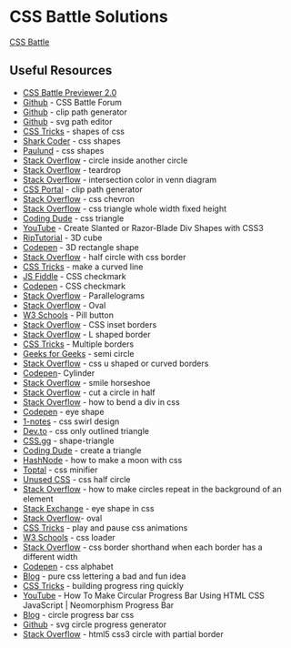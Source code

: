 # CSS Battle Solutions

[CSS Battle](https://www.cssbattle.dev)

## Useful Resources

- [CSS Battle Previewer 2.0](https://tc70f3.csb.app/)
- [Github](https://github.com/cssbattle/forum) - CSS Battle Forum
- [Github](https://malcolmkiano.github.io/clip-path-generator/) - clip path generator
- [Github](https://yqnn.github.io/svg-path-editor/) - svg path editor
- [CSS Tricks](https://css-tricks.com/the-shapes-of-css/) - shapes of css
- [Shark Coder](https://sharkcoder.com/visual/shapes) - css shapes
- [Paulund](https://paulund.co.uk/how-to-create-different-shapes-in-css) - css shapes
- [Stack Overflow](https://stackoverflow.com/questions/22406661/how-to-make-one-circle-inside-of-another-using-css) - circle inside another circle
- [Stack Overflow](https://stackoverflow.com/questions/30711203/how-do-i-create-a-teardrop-in-html) - teardrop
- [Stack Overflow](https://stackoverflow.com/questions/56864210/how-to-change-intersection-color-in-venn-diagram) - intersection color in venn diagram
- [CSS Portal](https://www.cssportal.com/css-clip-path-generator/) - clip path generator
- [Stack Overflow](https://stackoverflow.com/questions/15938933/creating-a-chevron-in-css) - css chevron
- [Stack Overflow](https://stackoverflow.com/questions/42877961/a-triangle-in-css-that-takes-the-whole-width-with-a-fixed-height) - css triangle whole width fixed height
- [Coding Dude](http://www.coding-dude.com/wp/css/create-a-triangle/) - css triangle
- [YouTube](https://www.youtube.com/watch?v=6QGOhCZLdhs) - Create Slanted or Razor-Blade Div Shapes with CSS3
- [RipTutorial](https://riptutorial.com/css/example/8071/3d-cube) - 3D cube
- [Codepen](https://codepen.io/ooo/pen/QomVgY) - 3D rectangle shape
- [Stack Overflow](https://stackoverflow.com/questions/22415651/half-circle-with-css-border-outline-only) - half circle with css border
- [CSS Tricks](https://css-tricks.com/forums/topic/how-to-make-curve-line/) - make a curved line
- [JS Fiddle](http://jsfiddle.net/awayF/490/) - CSS checkmark
- [Codepen](https://codepen.io/gliesche/pen/ZQyPeV) - CSS checkmark
- [Stack Overflow](https://stackoverflow.com/questions/40386130/how-to-create-parallelograms-divs) - Parallelograms
- [Stack Overflow](https://stackoverflow.com/questions/26961221/how-to-make-an-oval-in-css) - Oval
- [W3 Schools](https://www.w3schools.com/howto/howto_css_pill_button.asp) - Pill button
- [Stack Overflow](https://stackoverflow.com/questions/8452739/css-inset-borders) - CSS inset borders
- [Stack Overflow](https://stackoverflow.com/questions/10922387/create-an-l-shaped-border-using-html-and-css-is-it-possible) - L shaped border
- [CSS Tricks](https://css-tricks.com/snippets/css/multiple-borders/) - Multiple borders
- [Geeks for Geeks](https://www.geeksforgeeks.org/how-to-draw-a-semi-circle-using-html-and-css/) - semi circle
- [Stack Overflow](https://stackoverflow.com/questions/25939372/css-u-shaped-or-curved-borders) - css u shaped or curved borders
- [Codepen](https://codepen.io/seheekim/pen/BKYGZp)- Cylinder
- [Stack Overflow](https://stackoverflow.com/questions/40752681/making-a-smile-horseshoe-half-circle-with-rounded-edges-in-css) - smile horseshoe
- [Stack Overflow](https://stackoverflow.com/questions/52712506/cut-a-circle-into-half) - cut a circle in half
- [Stack Overflow](https://stackoverflow.com/questions/44920224/how-to-bend-a-div-in-css) - how to bend a div in css
- [Codepen](https://codepen.io/samc36/pen/KNEOpG) - eye shape
- [1-notes](https://1-notes.com/css-shape-swirl-design/) - css swirl design
- [Dev.to](https://dev.to/astrit/css-only-outlined-triangle-1k8j) - css only outlined triangle
- [CSS.gg](https://css.gg/shape-triangle) - shape-triangle
- [Coding Dude](https://www.coding-dude.com/wp/css/create-a-triangle/) - create a triangle
- [HashNode](https://nazanin-ashrafi.hashnode.dev/how-to-make-a-moon-with-css) - how to make a moon with css
- [Toptal](https://www.toptal.com/developers/cssminifier) - css minifier
- [Unused CSS](https://unused-css.com/blog/css-half-circle/) - css half circle
- [Stack Overflow](https://stackoverflow.com/questions/39339196/how-to-make-circles-repeat-in-the-background-of-an-element-in-full-css) - how to make circles repeat in the background of an element
- [Stack Exchange](https://codegolf.stackexchange.com/questions/259254/is-there-any-less-code-way-to-make-a-leaf-eye-shape-in-css) - eye shape in css
- [Stack Overflow](https://stackoverflow.com/questions/26961221/how-to-make-an-oval-in-css)- oval 
- [CSS Tricks](https://css-tricks.com/how-to-play-and-pause-css-animations-with-css-custom-properties) - play and pause css animations
- [W3 Schools](https://www.w3schools.com/howto/howto_css_loader.asp) - css loader
- [Stack Overflow](https://stackoverflow.com/questions/37437141/css-border-shorthand-when-each-border-has-a-different-width) - css border shorthand when each border has a different width
- [Codepen](https://codepen.io/rhgksrua/pen/GgbLKM) - css alphabet
- [Blog](https://kennethormandy.com/journal/pure-css-lettering-a-bad-and-fun-idea) - pure css lettering a bad and fun idea 
- [CSS Tricks](https://css-tricks.com/building-progress-ring-quickly) - building progress ring quickly
- [YouTube](https://www.youtube.com/watch?v=mSfsGTIQlxg) - How To Make Circular Progress Bar Using HTML CSS JavaScript | Neomorphism Progress Bar
- [Blog](https://nikitahl.com/circle-progress-bar-css) - circle progress bar css
- [Github](https://nikitahl.github.io/svg-circle-progress-generator) - svg circle progress generator
- [Stack Overflow](https://stackoverflow.com/questions/13059190/html5-css3-circle-with-partial-border) - html5 css3 circle with partial border